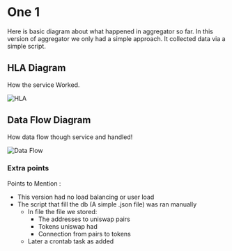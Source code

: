 # One 1

Here is basic diagram about what happened in aggregator so far.
In this version of aggregator we only had a simple approach.
It collected data via a simple script.

## HLA Diagram 
How the service Worked.

![HLA](Diagrams/Version1.drawio#0)


## Data Flow Diagram
How data flow though service and handled!

![Data Flow](Diagrams/Version1.drawio#1)


### Extra points
Points to Mention :

- This version had no load balancing or user load
- The script that fill the db (A simple .json file) was ran manually
  - In file the file we stored:
    - The addresses to uniswap pairs
    - Tokens uniswap had
    - Connection from pairs to tokens
  - Later a crontab task as added
